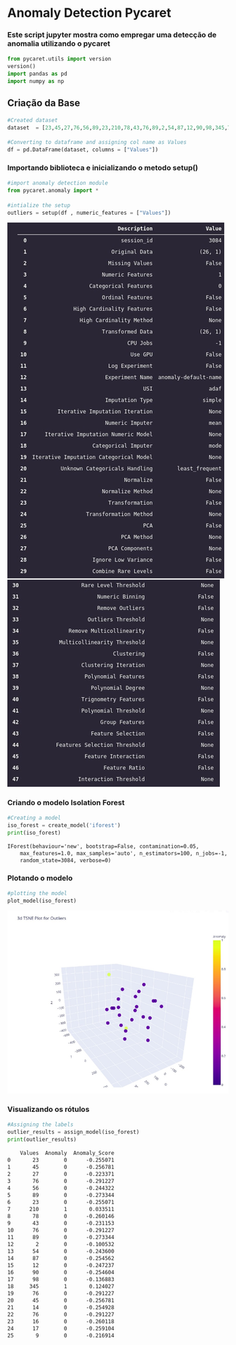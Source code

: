 # Anomaly Detection Pycaret

### Este script jupyter mostra como empregar uma detecção de anomalia utilizando o pycaret


```python
from pycaret.utils import version
version()
import pandas as pd
import numpy as np
```

## Criação da Base


```python
#Created dataset
dataset  = [23,45,27,76,56,89,23,210,78,43,76,89,2,54,87,12,90,98,345,76,45,14,76,16,17,9]

#Converting to dataframe and assigning col name as Values
df = pd.DataFrame(dataset, columns = ["Values"])


```

### Importando biblioteca e inicializando o metodo setup()


```python
#import anomaly detection module
from pycaret.anomaly import *

#intialize the setup
outliers = setup(df , numeric_features = ["Values"])
```
<img src="setup_1.jpg"/>
<img src="setup_2.jpg"/>

### Criando o modelo Isolation Forest


```python
#Creating a model
iso_forest = create_model('iforest')
print(iso_forest)

```

    IForest(behaviour='new', bootstrap=False, contamination=0.05,
        max_features=1.0, max_samples='auto', n_estimators=100, n_jobs=-1,
        random_state=3084, verbose=0)


### Plotando o modelo


```python
#plotting the model
plot_model(iso_forest)

```
<img src="plot_model.jpg"/>

### Visualizando os rótulos


```python
#Assigning the labels
outlier_results = assign_model(iso_forest)
print(outlier_results)

```

        Values  Anomaly  Anomaly_Score
    0       23        0      -0.255071
    1       45        0      -0.256781
    2       27        0      -0.223371
    3       76        0      -0.291227
    4       56        0      -0.244322
    5       89        0      -0.273344
    6       23        0      -0.255071
    7      210        1       0.033511
    8       78        0      -0.260146
    9       43        0      -0.231153
    10      76        0      -0.291227
    11      89        0      -0.273344
    12       2        0      -0.100532
    13      54        0      -0.243600
    14      87        0      -0.254562
    15      12        0      -0.247237
    16      90        0      -0.254604
    17      98        0      -0.136883
    18     345        1       0.124027
    19      76        0      -0.291227
    20      45        0      -0.256781
    21      14        0      -0.254928
    22      76        0      -0.291227
    23      16        0      -0.260118
    24      17        0      -0.259104
    25       9        0      -0.216914



```python

```
